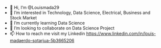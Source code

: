 - 👋 Hi, I’m @Louismada29
- 👀 I’m interested in Technology, Data Science, Electrical, Business and Stock Market
- 🌱 I’m currently learning Data Science
- 💞️ I’m looking to collaborate on Data Science Project
- 📫 How to reach me visit my Linkedin https://www.linkedin.com/in/louis-madaerdo-sotarjua-5b3665206

<!---
Louismada29/Louismada29 is a ✨ special ✨ repository because its `README.md` (this file) appears on your GitHub profile.
You can click the Preview link to take a look at your changes.
--->
